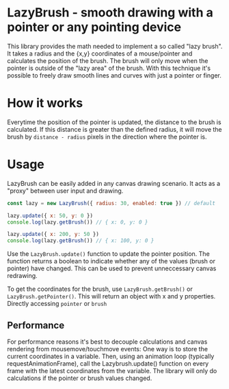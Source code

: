 # LazyBrush - smooth drawing with a pointer or any pointing device

This library provides the math needed to implement a so called "lazy brush". It takes a radius and the {x,y} coordinates of a mouse/pointer and calculates the position of the brush.
The brush will only move when the pointer is outside of the "lazy area" of the brush. With this technique it's possible to freely draw smooth lines and curves with just a pointer or finger.

# How it works
Everytime the position of the pointer is updated, the distance to the brush is calculated.
If this distance is greater than the defined radius, it will move the brush by `distance - radius` pixels in the direction where the pointer is.

# Usage
LazyBrush can be easily added in any canvas drawing scenario. It acts as a "proxy" between user input and drawing.

```javascript
const lazy = new LazyBrush({ radius: 30, enabled: true }) // default

lazy.update({ x: 50, y: 0 })
console.log(lazy.getBrush()) // { x: 0, y: 0 }

lazy.update({ x: 200, y: 50 })
console.log(lazy.getBrush()) // { x: 100, y: 0 }
```

Use the `LazyBrush.update()` function to update the pointer position. The function returns a boolean to indicate whether any of the values (brush or pointer) have changed.
This can be used to prevent unneccessary canvas redrawing.

To get the coordinates for the brush, use `LazyBrush.getBrush()` or `LazyBrush.getPointer()`. This will return an object with x and y properties. Directly accessing `pointer` or `brush` 

## Performance
For performance reasons it's best to decouple calculations and canvas rendering from mousemove/touchmove events: One way is to store the current coordinates in a variable.
Then, using an animation loop (typically requestAnimationFrame), call the Lazybrush.update() function on every frame with the latest coordinates from the variable.
The library will only do calculations if the pointer or brush values changed.
